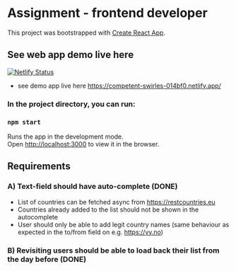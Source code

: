 # Assignment - frontend developer

This project was bootstrapped with [Create React App](https://github.com/facebook/create-react-app).

## See web app demo live here
[![Netlify Status](https://api.netlify.com/api/v1/badges/fa695b1d-2a26-4f7c-8c87-fafc5c0ae363/deploy-status)](https://app.netlify.com/sites/competent-swirles-014bf0/deploys)
- see demo app live here https://competent-swirles-014bf0.netlify.app/

### In the project directory, you can run:

### `npm start`

Runs the app in the development mode.\
Open [http://localhost:3000](http://localhost:3000) to view it in the browser.

## Requirements
### A)  Text-field should have auto-complete  (DONE)
- List of countries can be fetched async from https://restcountries.eu
- Countries already added to the list should not be shown in the autocomplete
- User should only be able to add legit country names (same behaviour as expected in
the to/from field on e.g. https://vy.no)

### B) Revisiting users should be able to load back their list from the day before (DONE)
